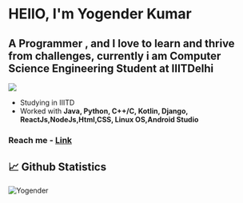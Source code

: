 # HEllO, I'm Yogender Kumar

## A Programmer , and I love to learn and thrive from challenges, currently i am Computer Science Engineering Student at IIITDelhi 

![](https://komarev.com/ghpvc/?username=Yogender21505&color=blue&style=flat-square)

* Studying in IIITD
* Worked with **Java, Python, C++/C, Kotlin, Django, ReactJs,NodeJs,Html,CSS, Linux OS,Android Studio**

### Reach me - [Link](https://yogender21505.github.io/)

## 📈 Github Statistics
 
![Yogender](https://github-readme-streak-stats.herokuapp.com?user=Yogender21505&theme=react)  

